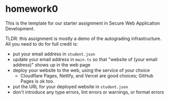 # homework0

This is the template for our starter assignment in Secure Web Application Development.

TLDR: this assignment is mostly a demo of the autograding infrastructure. All you need to do for full credit is:

- put your email address in `student.json`
- update your email address in `main.ts` so that "website of (your email address)" shows up in the web page
- deploy your website to the web, using the service of your choice
  - Cloudflare Pages, Netlify, and Vercel are good choices; GitHub Pages is ok too.
- put the URL for your deployed website in `student.json`
- don't introduce any type errors, lint errors or warnings, or format errors
